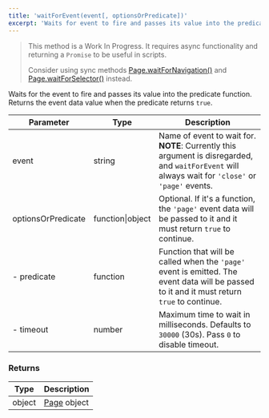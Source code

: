 ```yaml
---
title: 'waitForEvent(event[, optionsOrPredicate])'
excerpt: 'Waits for event to fire and passes its value into the predicate function.'
---
```


<Blockquote mod="warning">

This method is a Work In Progress. It requires async functionality and returning a `Promise` to be useful in scripts.

Consider using sync methods [Page.waitForNavigation()](/javascript-api/xk6-browser/page/waitfornavigation) and [Page.waitForSelector()](/javascript-api/xk6-browser/page/waitforselector) instead.

</Blockquote>

Waits for the event to fire and passes its value into the predicate function. Returns the event data value when the predicate returns `true`.

| Parameter | Type   | Description                               |
| --------- | ------ | ----------------------------------------- |
| event     | string | Name of event to wait for. **NOTE**: Currently this argument is disregarded, and `waitForEvent` will always wait for `'close'` or `'page'` events. |
| optionsOrPredicate | function\|object | Optional. If it's a function, the `'page'` event data will be passed to it and it must return `true` to continue. |
| - predicate | function | Function that will be called when the `'page'` event is emitted. The event data will be passed to it and it must return `true` to continue. |
| - timeout | number | Maximum time to wait in milliseconds. Defaults to `30000` (30s). Pass `0` to disable timeout. |


### Returns

| Type   | Description                                      |
| ------ | ------------------------------------------------ |
| object | [Page](/javascript-api/xk6-browser/page/) object |
